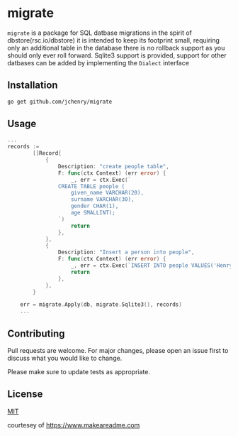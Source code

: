 # migrate

`migrate` is a package for SQL datbase migrations in the spirit of dbstore(rsc.io/dbstore) it is intended to keep its footprint small, requiring only an additional table in the database there is no rollback support as you should only ever roll forward. Sqlite3 support is provided, support for other datbases can be added by implementing the `Dialect` interface

## Installation

```bash
go get github.com/jchenry/migrate
```

## Usage

```go
...
records :=
		[]Record{
			{
				Description: "create people table",
				F: func(ctx Context) (err error) {
					_, err = ctx.Exec(`
				CREATE TABLE people (
					given_name VARCHAR(20),
					surname VARCHAR(30),
					gender CHAR(1),
					age SMALLINT);
				`)
					return
				},
			},
			{
				Description: "Insert a person into people",
				F: func(ctx Context) (err error) {
					_, err = ctx.Exec(`INSERT INTO people VALUES('Henry','Colin','M', 42)`)
					return
				},
			},
		}

	err = migrate.Apply(db, migrate.Sqlite3(), records)
    ...

```

## Contributing
Pull requests are welcome. For major changes, please open an issue first to discuss what you would like to change.

Please make sure to update tests as appropriate.

## License
[MIT](https://choosealicense.com/licenses/mit/)

courtesey of https://www.makeareadme.com
